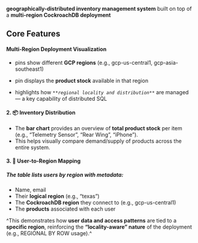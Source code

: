 **geographically-distributed inventory management system** built on top of a **multi-region CockroachDB deployment**



## Core Features

#### **Multi-Region Deployment Visualization**

-   pins show different **GCP regions** (e.g., gcp-us-central1, gcp-asia-southeast1) 

-    pin displays the **product stock** available in that region
-   highlights how *`**regional locality and distribution**`* are managed — a key capability of distributed SQL 

#### **2. 📦** **Inventory Distribution**

-   The **bar chart** provides an overview of **total product stock** per item (e.g., “Telemetry Sensor”, “Rear Wing”, “iPhone”).
-   This helps visually compare demand/supply of products across the entire system.

#### **3. 👥** **User-to-Region Mapping**

##### 	The **table** lists users by region with metadata:

-   Name, email
-   Their **logical region** (e.g., “texas”)
-   The **CockroachDB region** they connect to (e.g., gcp-us-central1)
-   The **products** associated with each user



^This demonstrates how **user data and access patterns** are tied to a **specific region**, reinforcing the **“locality-aware” nature** of the 	deployment (e.g., REGIONAL BY ROW usage).^